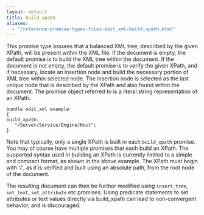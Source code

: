 ```yaml
---
layout: default
title: build_xpath
aliases:
  - "/reference-promise-types-files-edit_xml-build_xpath.html"
---
```


This promise type assures that a balanced XML tree, described by the given
XPath, will be present within the XML file. If the document is empty, the
default promise is to build the XML tree within the document. If the document is
not empty, the default promise is to verify the given XPath, and if necessary,
locate an insertion node and build the necessary portion of XML tree within
selected node. The insertion node is selected as the last unique node that is
described by the XPath and also found within the document. The promise object
referred to is a literal string representation of an XPath.

```cf3
bundle edit_xml example
{
build_xpath:
   "/Server/Service/Engine/Host";
}
```

Note that typically, only a single XPath is built in each `build_xpath`
promise. You may of course have multiple promises that each build an
XPath. The supported syntax used in building an XPath is currently
limited to a simple and compact format, as shown in the above example.
The XPath must begin with '/', as it is verified and built using an
absolute path, from the root node of the document.

The resulting document can then be further modified using `insert_tree`,
`set_text`, `set_attribute` etc promises. Using predicate statements to set
attributes or text values directly via build_xpath can lead to non-convergent
behavior, and is discouraged.
